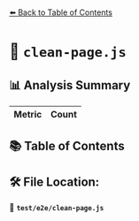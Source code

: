 [⬅️ Back to Table of Contents](../../index.md)

# 📄 `clean-page.js`

## 📊 Analysis Summary

| Metric | Count |
|--------|-------|

## 📚 Table of Contents


## 🛠️ File Location:
📂 **`test/e2e/clean-page.js`**